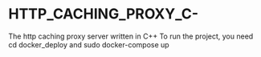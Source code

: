 # HTTP_CACHING_PROXY_C-
The http caching proxy server written in C++
To run the project, you need cd docker_deploy and sudo docker-compose up
